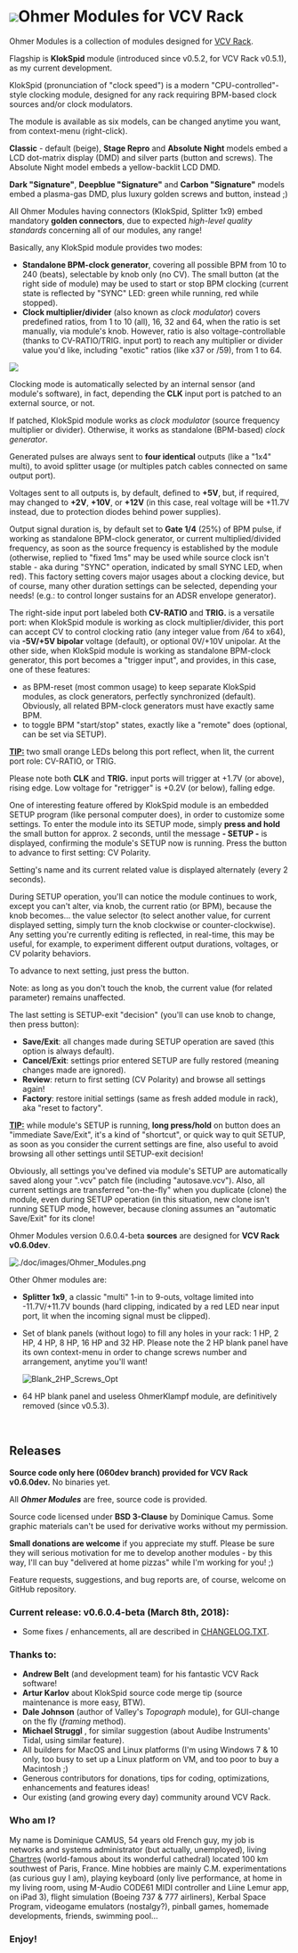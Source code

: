 # ![](./doc/images/Logo_Ohmer.png)Ohmer Modules for VCV Rack

Ohmer Modules is a collection of modules designed for [VCV Rack](https://vcvrack.com/).

Flagship is **KlokSpid** module (introduced since v0.5.2, for VCV Rack v0.5.1), as my current development.

KlokSpid (pronunciation of "clock speed") is a modern "CPU-controlled"-style clocking module, designed for any rack requiring BPM-based clock sources and/or clock modulators.

The module is available as six models, can be changed anytime you want, from context-menu (right-click).

**Classic** - default (beige), **Stage Repro** and **Absolute Night** models embed a LCD dot-matrix display (DMD) and silver parts (button and screws). The Absolute Night model embeds a yellow-backlit LCD DMD.

**Dark "Signature"**, **Deepblue "Signature"** and **Carbon "Signature"** models embed a plasma-gas DMD, plus luxury golden screws and button, instead ;)

All Ohmer Modules having connectors (KlokSpid, Splitter 1x9) embed mandatory **golden connectors**, due to expected *high-level quality standards* concerning all of our modules, any range!

Basically, any KlokSpid module provides two modes:

- **Standalone BPM-clock generator**, covering all possible BPM from 10 to 240 (beats), selectable by knob only (no CV). The small button (at the right side of module) may be used to start or stop BPM clocking (current state is reflected by "SYNC" LED: green while running, red while stopped).
- **Clock multiplier/divider** (also known as *clock modulator*) covers predefined ratios, from 1 to 10 (all), 16, 32 and 64, when the ratio is set manually, via module's knob. However, ratio is also voltage-controllable (thanks to CV-RATIO/TRIG. input port) to reach any multiplier or divider value you'd like, including "exotic" ratios (like x37 or /59), from 1 to 64.

![](./doc/images/KlokSpid.png)



Clocking mode is automatically selected by an internal sensor (and module's software), in fact, depending the **CLK** input port is patched to an external source, or not.

If patched, KlokSpid module works as *clock modulator* (source frequency multiplier or divider). Otherwise, it works as standalone (BPM-based) *clock generator*.

Generated pulses are always sent to **four identical** outputs (like a "1x4" multi), to avoid splitter usage (or multiples patch cables connected on same output port).

Voltages sent to all outputs is, by default, defined to **+5V**, but, if required, may changed to **+2V**,  **+10V**, or **+12V** (in this case, real voltage will be +11.7V instead, due to protection diodes behind power supplies).

Output signal duration is, by default set to **Gate 1/4** (25%) of BPM pulse, if working as standalone BPM-clock generator, or current multiplied/divided frequency, as soon as the source frequency is established by the module (otherwise, replied to "fixed 1ms" may be used while source clock isn't stable - aka during "SYNC" operation, indicated by small SYNC LED, when red). This factory setting covers major usages about a clocking device, but of course, many other duration settings can be selected, depending your needs! (e.g.: to control longer sustains for an ADSR envelope generator).

The right-side input port labeled both **CV-RATIO** and **TRIG.** is a versatile port: when KlokSpid module is working as clock multiplier/divider, this port can accept CV to control clocking ratio (any integer value from /64 to x64), via **-5V/+5V bipolar** voltage (default), or optional 0V/+10V unipolar. At the other side, when KlokSpid module is working as standalone BPM-clock generator, this port becomes a "trigger input", and provides, in this case, one of these features:

- as BPM-reset (most common usage) to keep separate KlokSpid modules, as clock generators, perfectly synchronized (default). Obviously, all related BPM-clock generators must have exactly same BPM.
- to toggle BPM "start/stop" states, exactly like a "remote" does (optional, can be set via SETUP).

<u>**TIP:**</u> two small orange LEDs belong this port reflect, when lit, the current port role: CV-RATIO, or TRIG.

Please note both **CLK** and **TRIG.** input ports will trigger at +1.7V (or above), rising edge. Low voltage for "retrigger" is +0.2V (or below), falling edge.

One of interesting feature offered by KlokSpid module is an embedded SETUP program (like personal computer does), in order to customize some settings. To enter the module into its SETUP mode, simply **press and hold** the small button for approx. 2 seconds, until the message **- SETUP -** is displayed, confirming the module's SETUP now is running. Press the button to advance to first setting: CV Polarity.

Setting's name and its current related value is displayed alternately (every 2 seconds).

During SETUP operation, you'll can notice the module continues to work, except you can't alter, via knob, the current ratio (or BPM), because the knob becomes... the value selector (to select another value, for current displayed setting, simply turn the knob clockwise or counter-clockwise). Any setting you're currently editing is reflected, in real-time, this may be useful, for example, to experiment different output durations, voltages, or CV polarity behaviors.

To advance to next setting, just press the button.

Note: as long as you don't touch the knob, the current value (for related parameter) remains unaffected.

The last setting is SETUP-exit "decision" (you'll can use knob to change, then press button):

- **Save/Exit**: all changes made during SETUP operation are saved (this option is always default).
- **Cancel/Exit**: settings prior entered SETUP are fully restored (meaning changes made are ignored).
- **Review**: return to first setting (CV Polarity) and browse all settings again!
- **Factory**: restore initial settings (same as fresh added module in rack), aka "reset to factory".

**<u>TIP:</u>** while module's SETUP is running, **long press/hold** on button does an "immediate Save/Exit", it's a kind of "shortcut", or quick way to quit SETUP, as soon as you consider the current settings are fine, also useful to avoid browsing all other settings until SETUP-exit decision!

Obviously, all settings you've defined via module's SETUP are automatically saved along your ".vcv" patch file (including "autosave.vcv"). Also, all current settings are transferred "on-the-fly" when you duplicate (clone) the module, even during SETUP operation (in this situation, new clone isn't running SETUP mode, however, because cloning assumes an "automatic Save/Exit" for its clone!



Ohmer Modules version 0.6.0.4-beta **sources** are designed for **VCV Rack v0.6.0dev**.

![./doc/images/Ohmer_Modules.png](./doc/images/Ohmer_Modules.png)

Other Ohmer modules are:

- **Splitter 1x9**, a classic "multi" 1-in to 9-outs, voltage limited into -11.7V/+11.7V bounds (hard clipping, indicated by a red LED near input port, lit when the incoming signal must be clipped).

- Set of blank panels (without logo) to fill any holes in your rack: 1 HP, 2 HP, 4 HP, 8 HP, 16 HP and 32 HP. Please note the 2 HP blank panel have its own context-menu in order to change screws number and arrangement, anytime you'll want!

  ![Blank_2HP_Screws_Opt](./doc/images/Blank_2HP_Screws_Opts.png)

- 64 HP blank panel and useless OhmerKlampf module, are definitively removed (since v0.5.3).

  ​



## Releases

**Source code only here (060dev branch) provided for VCV Rack v0.6.0dev.** No binaries yet.

All ***Ohmer Modules*** are free, source code is provided.

Source code licensed under **BSD 3-Clause** by Dominique Camus. Some graphic materials can't be used for derivative works without my permission.

**Small donations are welcome** if you appreciate my stuff. Please be sure they will serious motivation for me to develop another modules - by this way, I'll can buy "delivered at home pizzas" while I'm working for you! ;)

Feature requests, suggestions, and bug reports are, of course, welcome on GitHub repository.



### Current release: v0.6.0.4-beta (March 8th, 2018):

- Some fixes / enhancements, all are described in [CHANGELOG.TXT](./doc/CHANGELOG.txt).


### Thanks to:

- **Andrew Belt** (and development team) for his fantastic VCV Rack software!
- **Artur Karlov** about KlokSpid source code merge tip (source maintenance is more easy, BTW).
- **Dale Johnson** (author of Valley's *Topograph* module), for GUI-change on the fly (*framing* method).
- **Michael Struggl** , for similar suggestion (about Audibe Instruments' Tidal, using similar feature).
- All builders for MacOS and Linux platforms (I'm using Windows 7 & 10 only, too busy to set up a Linux platform on VM, and too poor to buy a Macintosh ;)
- Generous contributors for donations, tips for coding, optimizations, enhancements and features ideas!
- Our existing (and growing every day) community around VCV Rack.


### Who am I?

My name is Dominique CAMUS, 54 years old French guy, my job is networks and systems administrator (but actually, unemployed), living [Chartres](https://en.wikipedia.org/wiki/Chartres) (world-famous about its wonderful cathedral) located 100 km southwest of Paris, France. Mine hobbies are mainly C.M. experimentations (as curious guy I am), playing keyboard (only live performance, at home in my living room, using M-Audio CODE61 MIDI controller and Liine Lemur app, on iPad 3), flight simulation (Boeing 737 & 777 airliners), Kerbal Space Program, videogame emulators (nostalgy?), pinball games, homemade developments, friends, swimming pool...


### Enjoy!
